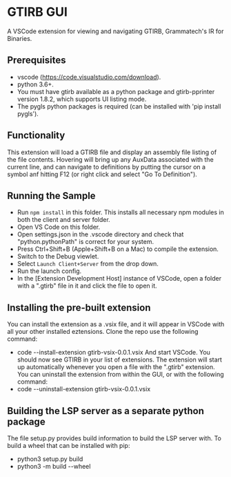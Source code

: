 # GTIRB GUI

A VSCode extension for viewing and navigating GTIRB, Grammatech's IR for Binaries.

## Prerequisites
- vscode (https://code.visualstudio.com/download).
- python 3.6+.
- You must have gtirb available as a python package and gtirb-pprinter version 1.8.2, which supports UI listing mode.
- The pygls python packages is required (can be installed with 'pip install pygls').

## Functionality

This extension will load a GTIRB file and display an assembly file listing of the file contents. Hovering will bring up any AuxData associated with the current line, and can navigate to definitions by putting the cursor on a symbol anf hitting F12 (or right click and select "Go To Definition").

## Running the Sample

- Run `npm install` in this folder. This installs all necessary npm modules in both the client and server folder.
- Open VS Code on this folder.
- Open settings.json in the .vscode directory and check that "python.pythonPath" is correct for your system.
- Press Ctrl+Shift+B (Apple+Shift+B on a Mac) to compile the extension.
- Switch to the Debug viewlet.
- Select `Launch Client+Server` from the drop down.
- Run the launch config.
- In the [Extension Development Host] instance of VSCode, open a folder with a ".gtirb" file in it and click the file to open it.

## Installing the pre-built extension

You can install the extension as a .vsix file, and it will appear in VSCode with all your other installed eztensions. Clone the repo use the following command:
- code --install-extension gtirb-vsix-0.0.1.vsix
And start VSCode. You should now see GTIRB in your list of extensions. The extension will start up automatically whenever you open a file with the ".gtirb" extension. You can uninstall the extension from within the GUI, or with the following command:
- code --uninstall-extension gtirb-vsix-0.0.1.vsix


## Building the LSP server as a separate python package

The file setup.py provides build information to build the LSP server with. To build a wheel that can be installed with pip:
- python3 setup.py build
- python3 -m build --wheel
